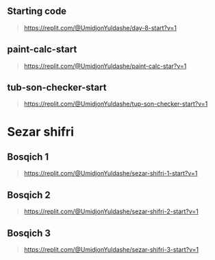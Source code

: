 ## Starting code
> https://replit.com/@UmidjonYuldashe/day-8-start?v=1

## paint-calc-start
> https://replit.com/@UmidjonYuldashe/paint-calc-star?v=1

## tub-son-checker-start
>https://replit.com/@UmidjonYuldashe/tup-son-checker-start?v=1

# Sezar shifri
## Bosqich 1
> https://replit.com/@UmidjonYuldashe/sezar-shifri-1-start?v=1

## Bosqich 2
> https://replit.com/@UmidjonYuldashe/sezar-shifri-2-start?v=1

## Bosqich 3
> https://replit.com/@UmidjonYuldashe/sezar-shifri-3-start?v=1
